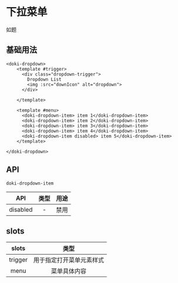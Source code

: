 # 下拉菜单

如题

## 基础用法

```vue
<doki-dropdown>
    <template #trigger>
      <div class="dropdown-trigger">
        Dropdown List
        <img :src="downIcon" alt="dropdown">
      </div>

    </template>

    <template #menu>
      <doki-dropdown-item> item 1</doki-dropdown-item>
      <doki-dropdown-item> item 2</doki-dropdown-item>
      <doki-dropdown-item> item 3</doki-dropdown-item>
      <doki-dropdown-item> item 4</doki-dropdown-item>
      <doki-dropdown-item disabled> item 5</doki-dropdown-item>
    </template>

</doki-dropdown>
```

## API

`doki-dropdown-item`

|   API    | 类型 | 用途 |
| :------: | :--: | :--: |
| disabled |  -   | 禁用 |

## slots

|  slots  |           类型           |
| :-----: | :----------------------: |
| trigger | 用于指定打开菜单元素样式 |
|  menu   |       菜单具体内容       |